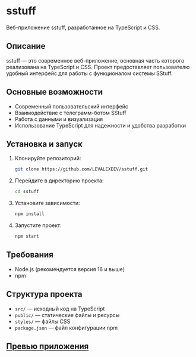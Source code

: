 # sstuff

Веб-приложение sstuff, разработанное на TypeScript и CSS.

## Описание

sstuff — это современное веб-приложение, основная часть которого реализована на TypeScript и CSS. Проект предоставляет пользователю удобный интерфейс для работы с функционалом системы SStuff.

## Основные возможности

- Современный пользовательский интерфейс
- Взаимодействие с телеграмм-ботом SStuff
- Работа с данными и визуализация
- Использование TypeScript для надежности и удобства разработки

## Установка и запуск

1. Клонируйте репозиторий:
   ```bash
   git clone https://github.com/LEVALEXEEV/sstuff.git
   ```

2. Перейдите в директорию проекта:
   ```bash
   cd sstuff
   ```

3. Установите зависимости:
   ```bash
   npm install
   ```

4. Запустите проект:
   ```bash
   npm start
   ```

## Требования

- Node.js (рекомендуется версия 16 и выше)
- npm

## Структура проекта

- `src/` — исходный код на TypeScript
- `public/` — статические файлы и ресурсы
- `styles/` — файлы CSS
- `package.json` — файл конфигурации npm

## [Превью приложения](https://levalexeev.github.io/sstuff/)
